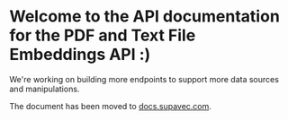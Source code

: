 # Welcome to the API documentation for the PDF and Text File Embeddings API :)

We're working on building more endpoints to support more data sources and manipulations.

The document has been moved to [docs.supavec.com](https://docs.supavec.com/).